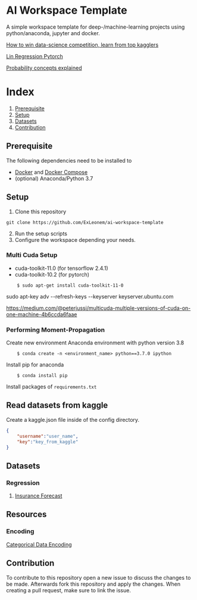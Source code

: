 
# AI Workspace Template

A simple workspace template for deep-/machine-learning projects using python/anaconda, jupyter and docker.


[How to win data-science competition, learn from top kagglers](https://www.coursera.org/learn/competitive-data-science)

[Lin Regression Pytorch](https://towardsdatascience.com/linear-regression-with-pytorch-eb6dedead817)

[Probability concepts explained](https://towardsdatascience.com/probability-concepts-explained-maximum-likelihood-estimation-c7b4342fdbb1#:~:text=Maximum%20likelihood%20estimation%20is%20a%20method%20that%20will%20find%20the,that%20best%20fits%20the%20data.&text=The%20goal%20of%20maximum%20likelihood,probability%20of%20observing%20the%20data.)


# Index

1. [Prerequisite](#Prerequisite)
2. [Setup](#Setup)
3. [Datasets](#Datasets)
3. [Contribution](#Contribution)



## Prerequisite

The following dependencies need to be installed to 

- [Docker](https://www.docker.com/) and [Docker Compose](https://docs.docker.com/compose/)
- (optional) Anaconda/Python 3.7




## Setup

1. Clone this repository
 
```
git clone https://github.com/ExLeonem/ai-workspace-template
```

2. Run the setup scripts
3. Configure the workspace depending your needs.


### Multi Cuda Setup

- cuda-toolkit-11.0 (for tensorflow 2.4.1)
- cuda-toolkit-10.2 (for pytorch)

```
    $ sudo apt-get install cuda-toolkit-11-0
```

sudo apt-key adv --refresh-keys --keyserver keyserver.ubuntu.com

https://medium.com/@peterjussi/multicuda-multiple-versions-of-cuda-on-one-machine-4b6ccda6faae


### Performing Moment-Propagation

Create new environment Anaconda environment with python version 3.8

```
    $ conda create -n <environment_name> python==3.7.0 ipython
```


Install pip for anaconda 

```
    $ conda install pip
```



Install packages of `requirements.txt` 

## Read datasets from kaggle

Create a kaggle.json file inside of the config directory.

```json
{
    "username":"user_name",
    "key":"key_from_kaggle"
}
```




## Datasets

### Regression

1. [Insurance Forecast](https://www.kaggle.com/mirichoi0218/insurance/discussion)



## Resources

### Encoding

[Categorical Data Encoding](https://towardsdatascience.com/all-about-categorical-variable-encoding-305f3361fd02)


## Contribution

To contribute to this repository open a new issue to discuss the changes to be made. 
Afterwards fork this repository and apply the changes. When creating a pull request, make sure
to link the issue.